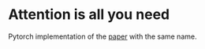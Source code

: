 # Attention is all you need
Pytorch implementation of the <a href="https://arxiv.org/pdf/1706.03762">paper</a> with the same name.

